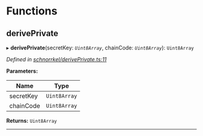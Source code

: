 

# Functions

<a id="deriveprivate"></a>

##  derivePrivate

▸ **derivePrivate**(secretKey: *`Uint8Array`*, chainCode: *`Uint8Array`*): `Uint8Array`

*Defined in [schnorrkel/derivePrivate.ts:11](https://github.com/polkadot-js/common/blob/5240dbc/packages/util-crypto/src/schnorrkel/derivePrivate.ts#L11)*

**Parameters:**

| Name | Type |
| ------ | ------ |
| secretKey | `Uint8Array` |
| chainCode | `Uint8Array` |

**Returns:** `Uint8Array`

___

